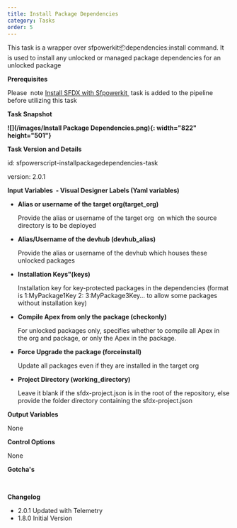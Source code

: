 ```yaml
---
title: Install Package Dependencies
category: Tasks
order: 5
---
```


This task is a wrapper over sfpowerkit:package:dependencies:install command. It is used to install any unlocked or managed package dependencies for an unlocked package

**Prerequisites**

Please&nbsp; note [Install SFDX with Sfpowerkit&nbsp;](/Tasks/Common-Utility-Tasks/Install%20SFDX%20CLI/) task is added to the pipeline before utilizing this task

**Task Snapshot**

**![](/images/Install Package Dependencies.png){: width="822" height="501"}**

**Task Version and Details**

id: sfpowerscript-installpackagedependencies-task

version: 2.0.1

**Input Variables&nbsp; - Visual Designer Labels (Yaml variables)**

* **Alias or username of the target org(target\_org)**

  Provide the alias or username of the target org&nbsp; on which the source directory is to be deployed

* **Alias/Username of the devhub (devhub\_alias)**

  Provide the alias or username of the devhub which houses these unlocked packages

* **Installation Keys"(keys)**

  Installation key for key-protected packages in the dependencies (format is 1:MyPackage1Key 2: 3:MyPackage3Key… to allow some packages without installation key)

* **Compile Apex from only the package (checkonly)&nbsp;**

  For unlocked packages only, specifies whether to compile all Apex in the org and package, or only the Apex in the package.

* **Force Upgrade the package (forceinstall)**

  Update all packages even if they are installed in the target org

* **Project Directory (working\_directory)**

  Leave it blank if the sfdx-project.json is in the root of the repository, else provide the folder directory containing the sfdx-project.json

**Output Variables**

None

**Control Options**

None

**Gotcha's**

&nbsp;

**Changelog**

* 2\.0.1 Updated with Telemetry
* 1\.8.0 Initial Version
